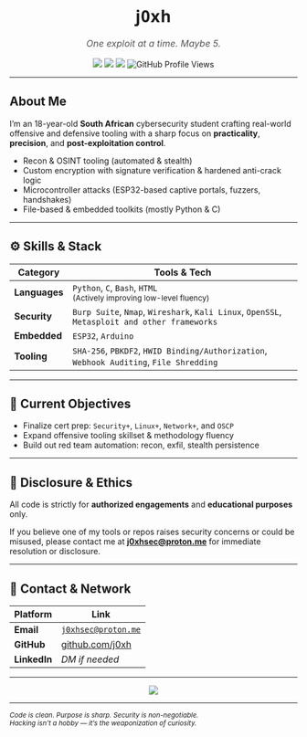 <h1 align="center" style="font-family: 'Segoe UI', Tahoma, Geneva, Verdana, sans-serif; font-weight: 700; letter-spacing: 1px;">
  j0xh
</h1>

<p align="center" style="font-size: 16px; color: #555; font-style: italic;">
  One exploit at a time. Maybe 5.
</p>

<p align="center">
  <img src="https://img.shields.io/badge/Security%20-%20+-blue?style=flat-square" />
  <img src="https://img.shields.io/badge/Linux%20Mastery-Ongoing-lightgrey?style=flat-square" />
  <img src="https://img.shields.io/badge/OSCP-Upcoming-ff5555?style=flat-square" />
  <img src="https://komarev.com/ghpvc/?username=j0xh&style=flat-square&color=gray" alt="GitHub Profile Views" />
</p>

---

##  About Me

I’m an 18-year-old **South African** cybersecurity student crafting real-world offensive and defensive tooling with a sharp focus on **practicality**, **precision**, and **post-exploitation control**.

-  Recon & OSINT tooling (automated & stealth)
-  Custom encryption with signature verification & hardened anti-crack logic
-  Microcontroller attacks (ESP32-based captive portals, fuzzers, handshakes)
-  File-based & embedded toolkits (mostly Python & C)

---

## ⚙️ Skills & Stack

| Category     | Tools & Tech                                                                                       |
|--------------|------------------------------------------------------------------------------|
| **Languages** | `Python`, `C`, `Bash`, `HTML` <br><sub>(Actively improving low-level fluency)</sub>               |
| **Security**  | `Burp Suite`, `Nmap`, `Wireshark`, `Kali Linux`, `OpenSSL`, `Metasploit and other frameworks`     |
| **Embedded**  | `ESP32`, `Arduino`                                                                             |
| **Tooling**   | `SHA-256`, `PBKDF2`, `HWID Binding/Authorization`, `Webhook Auditing`, `File Shredding`           |

---

## 🎯 Current Objectives

-  Finalize cert prep: `Security+`, `Linux+`, `Network+`, and `OSCP`
-  Expand offensive tooling skillset & methodology fluency
-  Build out red team automation: recon, exfil, stealth persistence

---

## 📜 Disclosure & Ethics

All code is strictly for **authorized engagements** and **educational purposes** only.

If you believe one of my tools or repos raises security concerns or could be misused, please contact me at **j0xhsec@proton.me** for immediate resolution or disclosure.

---

## 📡 Contact & Network

| Platform | Link |
|---------|------|
| **Email** | [`j0xhsec@proton.me`](mailto:j0xhsec@proton.me) |
| **GitHub** | [github.com/j0xh](https://github.com/j0xh) |
| **LinkedIn** | *DM if needed* |

---

<p align="center">
  <img src="https://github-readme-stats.vercel.app/api?username=j0xh&show_icons=true&theme=graywhite&hide_title=true&hide_border=true&hide_rank=true&custom_title=GitHub%20Stats" />
</p>

---

<sub><i>
Code is clean. Purpose is sharp. Security is non-negotiable.  
Hacking isn't a hobby — it’s the weaponization of curiosity.
</i></sub>
